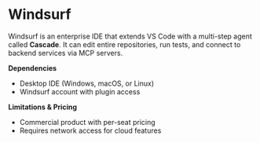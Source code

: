 # Windsurf

Windsurf is an enterprise IDE that extends VS Code with a multi-step agent called **Cascade**. It can edit entire repositories, run tests, and connect to backend services via MCP servers.

**Dependencies**

- Desktop IDE (Windows, macOS, or Linux)
- Windsurf account with plugin access

**Limitations & Pricing**

- Commercial product with per-seat pricing
- Requires network access for cloud features
